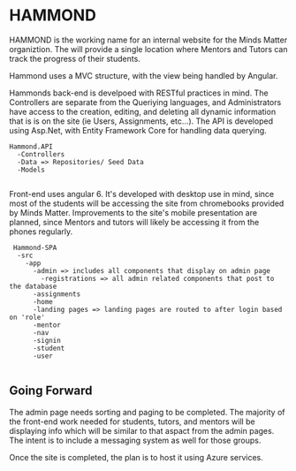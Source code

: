 # HAMMOND

HAMMOND is the working name for an internal website for the Minds Matter organiztion. The will provide a single location where Mentors and Tutors can track the progress of their students.

Hammond uses a MVC structure, with the view being handled by Angular.

Hammonds back-end is develpoed with RESTful practices in mind. The Controllers are separate from the Queriying languages, and Administrators have access to the creation, editing, and deleting all dynamic information that is is on the site (ie Users, Assignments, etc...). The API is developed using Asp.Net, with Entity Framework Core for handling data querying.

```
Hammond.API
  -Controllers
  -Data => Repositories/ Seed Data
  -Models
  
```

Front-end uses angular 6. It's developed with desktop use in mind, since most of the students will be accessing the site from chromebooks provided by Minds Matter. Improvements to the site's mobile presentation are planned, since Mentors and tutors will likely be accessing it from the phones regularly.

```
 Hammond-SPA
  -src
    -app
      -admin => includes all components that display on admin page
        -registrations => all admin related components that post to the database
      -assignments
      -home
      -landing pages => landing pages are routed to after login based on 'role'
      -mentor
      -nav
      -signin
      -student
      -user
    
```

## Going Forward
The admin page needs sorting and paging to be completed. The majority of the front-end work needed for students, tutors, and mentors will be displaying info which will be similar to that aspact from the admin pages. The intent is to include a messaging system as well for those groups.

Once the site is completed, the plan is to host it using Azure services.

